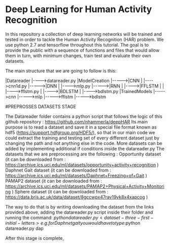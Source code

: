 # Deep Learning for Human Activity Recognition

In this repository a collection of deep learning networks will be trained and tested in order to tackle the Human Activity Recognition (HAR) problem.
We use python 2.7 and tensorflow throughout this tutorial.
The goal is to provide the public with a sequence of functions and files that would allow them in turn, with minimum changes, train test and evaluate their own datasets.

The main structure that we are going to follow is this:

|Datareader
|---->datareader.py
|ModelCreation
|----->|CNN
|      |---->cnn1d.py
|----->|DNN
|      |---->mlp.py
|----->|RNN
|      |---->|FFLSTM
|      |     |---->fflstm.py
|      |---->|BDLSTM
|            |---->bdlstm.py
|TrainedModels
|----->cnn
|----->mlp
|----->fflstm
|----->bdlstm

#PREPROSSES DATASETS STAGE

The Datareader folder contains a python script that follows the logic of this github repository : https://github.com/nhammerla/deepHAR
Its main purpose is to read a dataset and save it in a special file format known as hdf5 (https://support.hdfgroup.org/HDF5/), so that
in our main code we could extract the training and testing set of every different dataset just by changing the path and not anything else in the code. More datasets can be added by implementing additional if conditions inside the datareader.py
The datasets that we are preprocessing are the following :
Opportunity dataset (it can be downloaded from : https://archive.ics.uci.edu/ml/datasets/opportunity+activity+recognition )
Daphnet Gait dataset (it can be downloaded from : https://archive.ics.uci.edu/ml/datasets/Daphnet+Freezing+of+Gait )
PAMAP2 dataset (it can be downloaded from : https://archive.ics.uci.edu/ml/datasets/PAMAP2+Physical+Activity+Monitoring )
Sphere dataset (it can be downloaded from : https://data.bris.ac.uk/data/dataset/8gccwpx47rav19vk8x4xapcog )

The way to do that is by writing downloading the dataset from the links provided above, adding the datareader.py script inside their
folder and running the command:
$python datareader.py <dataset-three-first-initial-letters>
e.g. for Daphnet gait you would have to type :$python datareader.py dap

After this stage is complete, 
